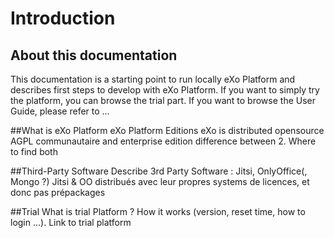 # Introduction

## About this documentation
This documentation is a starting point to run locally eXo Platform and describes first steps to develop with eXo Platform. If you want to simply try the platform, you can browse the trial part. If you want to browse the User Guide, please refer to ...

##What is eXo Platform
eXo Platform Editions
eXo is distributed opensource AGPL communautaire and enterprise edition
difference between 2. Where to find both

##Third-Party Software
Describe 3rd Party Software : Jitsi, OnlyOffice(, Mongo ?)
Jitsi & OO distribués avec leur propres systems de licences, et donc pas prépackages

##Trial
What is trial Platform ? How it works (version, reset time, how to login ...). Link to trial platform
